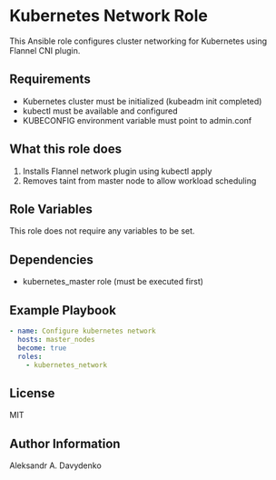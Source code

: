 Kubernetes Network Role
=======================

This Ansible role configures cluster networking for Kubernetes using Flannel CNI plugin.

Requirements
------------

- Kubernetes cluster must be initialized (kubeadm init completed)
- kubectl must be available and configured
- KUBECONFIG environment variable must point to admin.conf

What this role does
-------------------

1. Installs Flannel network plugin using kubectl apply
2. Removes taint from master node to allow workload scheduling

Role Variables
--------------

This role does not require any variables to be set.

Dependencies
------------

- kubernetes_master role (must be executed first)

Example Playbook
----------------

```yaml
- name: Configure kubernetes network
  hosts: master_nodes
  become: true
  roles:
    - kubernetes_network
```

License
-------

MIT

Author Information
------------------

Aleksandr A. Davydenko
